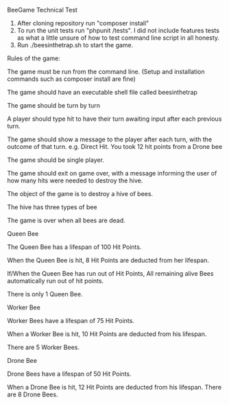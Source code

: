 BeeGame Technical Test
1. After cloning repository run "composer install"
2. To run the unit tests run "phpunit /tests". I did not include features tests as what a little unsure of how to test command line script in all honesty.
3. Run ./beesinthetrap.sh to start the game.

Rules of the game:

The game must be run from the command line. (Setup and installation commands such as composer install are fine)

The game should have an executable shell file called beesinthetrap

The game should be turn by turn

A player should type hit to have their turn awaiting input after each previous turn.

The game should show a message to the player after each turn, with the outcome of that turn. e.g. Direct Hit. You took 12 hit points from a Drone bee

The game should be single player.

The game should exit on game over, with a message informing the user of how many hits were needed to destroy the hive.

The object of the game is to destroy a hive of bees.

The hive has three types of bee

The game is over when all bees are dead.

Queen Bee

The Queen Bee has a lifespan of 100 Hit Points.

When the Queen Bee is hit, 8 Hit Points are deducted from her lifespan.

If/When the Queen Bee has run out of Hit Points, All remaining alive Bees automatically run out of hit points.

There is only 1 Queen Bee.

Worker Bee

Worker Bees have a lifespan of 75 Hit Points.

When a Worker Bee is hit, 10 Hit Points are deducted from his lifespan.

There are 5 Worker Bees.

Drone Bee

Drone Bees have a lifespan of 50 Hit Points.

When a Drone Bee is hit, 12 Hit Points are deducted from his lifespan.
There are 8 Drone Bees.
